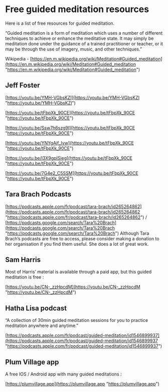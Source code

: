# Free guided meditation resources

Here is a list of free resources for guided meditation.

“Guided meditation is a form of meditation which uses a number of different techniques to achieve or enhance the meditative state. It may simply be meditation done under the guidance of a trained practitioner or teacher, or it may be through the use of imagery, music, and other techniques.”

Wikipedia - [https://en.m.wikipedia.org/wiki/Meditation#Guided_meditation](https://en.m.wikipedia.org/wiki/Meditation#Guided_meditation "https://en.m.wikipedia.org/wiki/Meditation#Guided_meditation")

## Jeff Foster
[https://youtu.be/YMH-VGbsKZI](https://youtu.be/YMH-VGbsKZI "https://youtu.be/YMH-VGbsKZI")

[https://youtu.be/tFbpXk_90CE](https://youtu.be/tFbpXk_90CE "https://youtu.be/tFbpXk_90CE")

[https://youtu.be/Ssw7h6szg9I](https://youtu.be/tFbpXk_90CE "https://youtu.be/tFbpXk_90CE")

[https://youtu.be/YNYgAjf_Ivw](https://youtu.be/tFbpXk_90CE "https://youtu.be/tFbpXk_90CE")

[https://youtu.be/I3X9gpISieg](https://youtu.be/tFbpXk_90CE "https://youtu.be/tFbpXk_90CE")

[https://youtu.be/7G4e2_C5SSM](https://youtu.be/tFbpXk_90CE "https://youtu.be/tFbpXk_90CE")

## Tara Brach Podcasts
[https://podcasts.apple.com/fr/podcast/tara-brach/id265264862](https://podcasts.apple.com/fr/podcast/tara-brach/id265264862 "https://podcasts.apple.com/fr/podcast/tara-brach/id265264862") /
[https://podcasts.google.com/search/Tara%20Brach](https://podcasts.google.com/search/Tara%20Brach "https://podcasts.google.com/search/Tara%20Brach")
Although Tara Brach’s podcasts are free to access, please consider making a donation to her organisation if you find them useful. She does a lot of great work.

## Sam Harris
Most of Harris’ material is available through a paid app, but this guided meditation is free :

[https://youtu.be/CN-_zzHpcdM](https://youtu.be/CN-_zzHpcdM "https://youtu.be/CN-_zzHpcdM")

## Hatha Lisa podcast
“A collection of 30min guided meditation sessions for you to practice meditation anywhere and anytime.”

[https://podcasts.apple.com/fr/podcast/guided-meditation/id1546899937](https://podcasts.apple.com/fr/podcast/guided-meditation/id1546899937 "https://podcasts.apple.com/fr/podcast/guided-meditation/id1546899937")

## Plum Village app
A free IOS / Android app with many guided meditations :

[https://plumvillage.app](https://plumvillage.app "https://plumvillage.app")